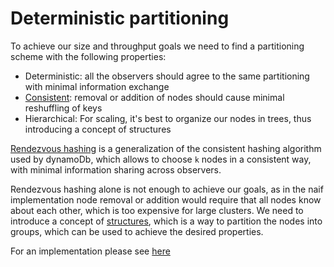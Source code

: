 # Deterministic partitioning

To achieve our size and throughput goals we need to 
find a partitioning scheme with the following properties:

- Deterministic: all the observers should agree to the same
partitioning with minimal information exchange
- [Consistent](https://en.wikipedia.org/wiki/Consistent_hashing): 
removal or addition of nodes should cause minimal reshuffling
of keys
- Hierarchical: For scaling, it's best to organize our 
nodes in trees, thus introducing a concept of structures 

[Rendezvous hashing](https://en.wikipedia.org/wiki/Rendezvous_hashing)
is a generalization of the consistent hashing algorithm used 
by dynamoDb, which allows to choose `k` nodes in a consistent
way, with minimal information sharing across observers. 

Rendezvous hashing alone is not enough to achieve our goals, as in 
the naif implementation node removal or addition would require 
that all nodes know about each other, which is too expensive
for large clusters. We need to introduce a concept of 
[structures](https://en.wikipedia.org/wiki/Rendezvous_hashing#Skeleton-based_variant),
which is a way to partition the nodes into groups, which can be
used to achieve the desired properties.


For an implementation please see [here]()

